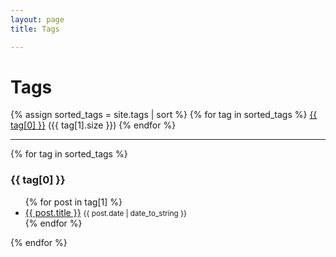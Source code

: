 ```yaml
---
layout: page
title: Tags

---
```


<div class="page-content wc-container">
	<div class="post">
		<h1>Tags</h1>
		{% assign sorted_tags = site.tags | sort %}
		{% for tag in sorted_tags %}
		<span class="tag">
			<a href="/tags#{{ tag[0] | uri_escape }}">{{ tag[0] }}</a> ({{ tag[1].size }})
		</span>
		{% endfor %}
		<hr>
		{% for tag in sorted_tags %}
		<h3 id="{{ tag[0] }}" class="offset">{{ tag[0] }}</h3>
		<ul>
			{% for post in tag[1] %}
			<li>
				<a href="{{ post.url }}">{{ post.title }}</a>
				<small>{{ post.date | date_to_string }}</small>
			</li>
			{% endfor %}
		</ul>
		{% endfor %}
	</div>
</div>
